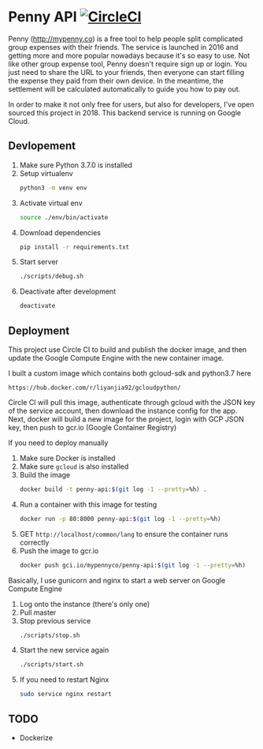 # Penny API [![CircleCI](https://circleci.com/gh/ethanyanjiali/penny-api/tree/master.svg?style=svg)](https://circleci.com/gh/ethanyanjiali/penny-api/tree/master)

Penny (http://mypenny.co) is a free tool to help people split complicated group expenses with their friends. The service is launched in 2016 and 
getting more and more popular nowadays because it's so easy to use. Not like other group expense tool, Penny doesn't
require sign up or login. You just need to share the URL to your friends, then everyone can start filling the expense they paid 
from their own device. In the meantime, the settlement will be calculated automatically to guide you how to pay out.

In order to make it not only free for users, but also for developers, I've open sourced this project in 2018. This backend service is running 
on Google Cloud.

## Devlopement

1. Make sure Python 3.7.0 is installed
0. Setup virtualenv
    ```bash
    python3 -m venv env
    ```
0. Activate virtual env
    ```bash
    source ./env/bin/activate
    ```
0. Download dependencies
    ```bash
    pip install -r requirements.txt
    ```
0. Start server
    ```bash
    ./scripts/debug.sh
    ```
0. Deactivate after development
    ```bash
    deactivate
    ```

## Deployment

This project use Circle CI to build and publish the docker image, and then update the Google Compute
Engine with the new container image. 

I built a custom image which contains both gcloud-sdk and python3.7 here
```
https://hub.docker.com/r/liyanjia92/gcloudpython/
```
Circle CI will pull this image, authenticate through gcloud with the JSON key of the service account, then 
download the instance config for the app. Next, docker will build a new image for the project, login with GCP JSON 
key, then push to gcr.io (Google Container Registry) 

If you need to deploy manually
1. Make sure Docker is installed
0. Make sure `gcloud` is also installed
0. Build the image
    ```bash
    docker build -t penny-api:$(git log -1 --pretty=%h) .
    ```
0. Run a container with this image for testing
    ```bash
    docker run -p 80:8000 penny-api:$(git log -1 --pretty=%h)
    ```
0. GET `http://localhost/common/lang` to ensure the container runs correctly
0. Push the image to gcr.io
    ```bash
    docker push gci.io/mypennyco/penny-api:$(git log -1 --pretty=%h)
    ```

Basically, I use gunicorn and nginx to start a web server on Google Compute Engine

1. Log onto the instance (there's only one)
0. Pull master
0. Stop previous service 
    ```bash
    ./scripts/stop.sh
    ```
0. Start the new service again
    ```bash
    ./scripts/start.sh
    ```
0. If you need to restart Nginx
    ```bash
    sudo service nginx restart
    ```
    
## TODO

- Dockerize